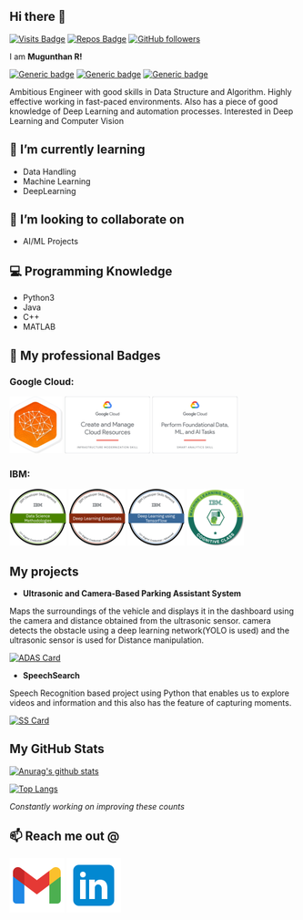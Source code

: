 ## Hi there 👋
[![Visits Badge](https://badges.pufler.dev/visits/mugunthanramesh/mugunthanramesh)](https://github.com/mugunthanramesh)
[![Repos Badge](https://badges.pufler.dev/repos/mugunthanramesh)](https://github.com/mugunthanramesh)
[![GitHub followers](https://img.shields.io/github/followers/mugunthanramesh.svg?style=social&label=Follow)](https://github.com/mugunthanramesh?tab=followers)

I am **Mugunthan R!**

[![Generic badge](https://img.shields.io/badge/Present-ZohoCorporation-green.svg)](https://github.com/mugunthanramesh)
[![Generic badge](https://img.shields.io/badge/Present-OmdenaAI-green.svg)](https://github.com/mugunthanramesh)
[![Generic badge](https://img.shields.io/badge/Past-Amazon-red.svg)](https://github.com/mugunthanramesh)

Ambitious Engineer with good skills in Data Structure and Algorithm. Highly effective working in fast-paced environments. Also has a piece of good knowledge of Deep Learning and automation processes. Interested in Deep Learning and Computer Vision 

## 🌱 I’m currently learning 
- Data Handling
- Machine Learning
- DeepLearning

## 👯 I’m looking to collaborate on
- AI/ML Projects

## 💻 Programming Knowledge

- Python3
- Java
- C++
- MATLAB

## 🥇 My professional Badges

### Google Cloud:

[![BaseLine-Data_ML_AI](badges/BaseLine-Data_ML_AI.png)](https://google.qwiklabs.com/public_profiles/12e1956b-2ada-4db0-9b9f-5b0100c5d7d6)
[![Create_and_Manage_Cloud_Resources](badges/Create_and_Manage_Cloud_Resources.png)](https://google.qwiklabs.com/public_profiles/12e1956b-2ada-4db0-9b9f-5b0100c5d7d6)
[![Perform_Foundational_Data_ML_AI_Tasks.png](badges/Perform_Foundational_Data_ML_AI_Tasks.png)](https://google.qwiklabs.com/public_profiles/12e1956b-2ada-4db0-9b9f-5b0100c5d7d6)

### IBM:

[![Data_Science_Methodologies](badges/Data_Science_Methodologies.png)](https://www.youracclaim.com/badges/eff8c417-1e51-4157-a4f6-68570f31eaeb/public_url)
[![Deep_Learning_Essentials](badges/Deep_Learning_Essentials.png)](https://www.youracclaim.com/badges/57168c02-1e0e-4ef9-a752-b6927dcc6a42/public_url)
[![Deep_Learning_Using_TensorFlow](badges/Deep_Learning_Using_TensorFlow.png)](https://www.youracclaim.com/badges/0bd45954-474a-43de-8410-d95bfb323251/public_url)
[![Machine_Learning_with_Python](badges/Machine_Learning_with_Python.png)](https://www.youracclaim.com/badges/f8e54a94-cc43-445f-a45b-f1cb96095ddb/public_url)

## My projects

- **Ultrasonic and Camera-Based Parking Assistant System**

Maps the surroundings of the vehicle and displays it in the dashboard using the camera and distance obtained from the ultrasonic sensor. camera detects the obstacle using a deep     learning network(YOLO is used) and the ultrasonic sensor is used for Distance manipulation.

  [![ADAS Card](https://github-readme-stats.vercel.app/api/pin/?username=mugunthanramesh&repo=ADAS)](https://github.com/mugunthanramesh/ADAS)
 
- **SpeechSearch**

Speech Recognition based project using Python that enables us to explore videos and information and this also has the feature of capturing moments.

[![SS Card](https://github-readme-stats.vercel.app/api/pin/?username=mugunthanramesh&repo=SpeechSearch)](https://github.com/mugunthanramesh/SpeechSearch)

## My GitHub Stats

[![Anurag's github stats](https://github-readme-stats.vercel.app/api?username=mugunthanramesh&show_icons=true&hide_title=true)](https://github.com/mugunthanramesh)

[![Top Langs](https://github-readme-stats.vercel.app/api/top-langs/?username=mugunthanramesh&layout=compact)](https://github.com/mugunthanramesh)

*Constantly working on improving these counts*

## 📫 Reach me out @

[![Gmail](icons8-gmail(1).svg)](mailto:mugunthanramesh6@gmail.com)
[![Linkedin](icons8-linkedin.svg)](https://www.linkedin.com/in/mugunthan-ramesh/)

<!--
**mugunthanramesh/mugunthanramesh** is a ✨ _special_ ✨ repository because its `README.md` (this file) appears on your GitHub profile.

Here are some ideas to get you started:

- 🔭 I’m currently working on ...
- 🌱 I’m currently learning ...
- 👯 I’m looking to collaborate on ...
- 🤔 I’m looking for help with ...
- 💬 Ask me about ...
- 
- 😄 Pronouns: ...
- ⚡ Fun fact: ...
-->
